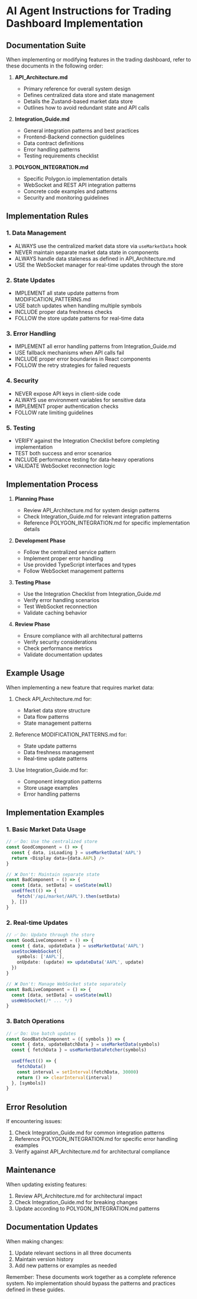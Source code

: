 # AI Agent Instructions for Trading Dashboard Implementation

## Documentation Suite
When implementing or modifying features in the trading dashboard, refer to these documents in the following order:

1. **API_Architecture.md**
   - Primary reference for overall system design
   - Defines centralized data store and state management
   - Details the Zustand-based market data store
   - Outlines how to avoid redundant state and API calls

2. **Integration_Guide.md**
   - General integration patterns and best practices
   - Frontend-Backend connection guidelines
   - Data contract definitions
   - Error handling patterns
   - Testing requirements checklist

3. **POLYGON_INTEGRATION.md**
   - Specific Polygon.io implementation details
   - WebSocket and REST API integration patterns
   - Concrete code examples and patterns
   - Security and monitoring guidelines

## Implementation Rules

### 1. Data Management
- ALWAYS use the centralized market data store via `useMarketData` hook
- NEVER maintain separate market data state in components
- ALWAYS handle data staleness as defined in API_Architecture.md
- USE the WebSocket manager for real-time updates through the store

### 2. State Updates
- IMPLEMENT all state update patterns from MODIFICATION_PATTERNS.md
- USE batch updates when handling multiple symbols
- INCLUDE proper data freshness checks
- FOLLOW the store update patterns for real-time data

### 3. Error Handling
- IMPLEMENT all error handling patterns from Integration_Guide.md
- USE fallback mechanisms when API calls fail
- INCLUDE proper error boundaries in React components
- FOLLOW the retry strategies for failed requests

### 4. Security
- NEVER expose API keys in client-side code
- ALWAYS use environment variables for sensitive data
- IMPLEMENT proper authentication checks
- FOLLOW rate limiting guidelines

### 5. Testing
- VERIFY against the Integration Checklist before completing implementation
- TEST both success and error scenarios
- INCLUDE performance testing for data-heavy operations
- VALIDATE WebSocket reconnection logic

## Implementation Process

1. **Planning Phase**
   - Review API_Architecture.md for system design patterns
   - Check Integration_Guide.md for relevant integration patterns
   - Reference POLYGON_INTEGRATION.md for specific implementation details

2. **Development Phase**
   - Follow the centralized service pattern
   - Implement proper error handling
   - Use provided TypeScript interfaces and types
   - Follow WebSocket management patterns

3. **Testing Phase**
   - Use the Integration Checklist from Integration_Guide.md
   - Verify error handling scenarios
   - Test WebSocket reconnection
   - Validate caching behavior

4. **Review Phase**
   - Ensure compliance with all architectural patterns
   - Verify security considerations
   - Check performance metrics
   - Validate documentation updates

## Example Usage

When implementing a new feature that requires market data:

1. Check API_Architecture.md for:
   - Market data store structure
   - Data flow patterns
   - State management patterns

2. Reference MODIFICATION_PATTERNS.md for:
   - State update patterns
   - Data freshness management
   - Real-time update patterns

3. Use Integration_Guide.md for:
   - Component integration patterns
   - Store usage examples
   - Error handling patterns

## Implementation Examples

### 1. Basic Market Data Usage
```typescript
// ✅ Do: Use the centralized store
const GoodComponent = () => {
  const { data, isLoading } = useMarketData('AAPL')
  return <Display data={data.AAPL} />
}

// ❌ Don't: Maintain separate state
const BadComponent = () => {
  const [data, setData] = useState(null)
  useEffect(() => {
    fetch('/api/market/AAPL').then(setData)
  }, [])
}
```

### 2. Real-time Updates
```typescript
// ✅ Do: Update through the store
const GoodLiveComponent = () => {
  const { data, updateData } = useMarketData('AAPL')
  useStockWebSocket({
    symbols: ['AAPL'],
    onUpdate: (update) => updateData('AAPL', update)
  })
}

// ❌ Don't: Manage WebSocket state separately
const BadLiveComponent = () => {
  const [data, setData] = useState(null)
  useWebSocket(/* ... */)
}
```

### 3. Batch Operations
```typescript
// ✅ Do: Use batch updates
const GoodBatchComponent = ({ symbols }) => {
  const { data, updateBatchData } = useMarketData(symbols)
  const { fetchData } = useMarketDataFetcher(symbols)
  
  useEffect(() => {
    fetchData()
    const interval = setInterval(fetchData, 30000)
    return () => clearInterval(interval)
  }, [symbols])
}
```

## Error Resolution

If encountering issues:

1. Check Integration_Guide.md for common integration patterns
2. Reference POLYGON_INTEGRATION.md for specific error handling examples
3. Verify against API_Architecture.md for architectural compliance

## Maintenance

When updating existing features:

1. Review API_Architecture.md for architectural impact
2. Check Integration_Guide.md for breaking changes
3. Update according to POLYGON_INTEGRATION.md patterns

## Documentation Updates

When making changes:

1. Update relevant sections in all three documents
2. Maintain version history
3. Add new patterns or examples as needed

Remember: These documents work together as a complete reference system. No implementation should bypass the patterns and practices defined in these guides. 